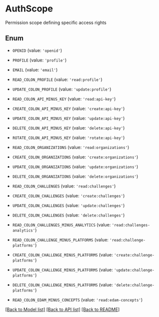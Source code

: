 # AuthScope

Permission scope defining specific access rights

## Enum

- `OPENID` (value: `'openid'`)

- `PROFILE` (value: `'profile'`)

- `EMAIL` (value: `'email'`)

- `READ_COLON_PROFILE` (value: `'read:profile'`)

- `UPDATE_COLON_PROFILE` (value: `'update:profile'`)

- `READ_COLON_API_MINUS_KEY` (value: `'read:api-key'`)

- `CREATE_COLON_API_MINUS_KEY` (value: `'create:api-key'`)

- `UPDATE_COLON_API_MINUS_KEY` (value: `'update:api-key'`)

- `DELETE_COLON_API_MINUS_KEY` (value: `'delete:api-key'`)

- `ROTATE_COLON_API_MINUS_KEY` (value: `'rotate:api-key'`)

- `READ_COLON_ORGANIZATIONS` (value: `'read:organizations'`)

- `CREATE_COLON_ORGANIZATIONS` (value: `'create:organizations'`)

- `UPDATE_COLON_ORGANIZATIONS` (value: `'update:organizations'`)

- `DELETE_COLON_ORGANIZATIONS` (value: `'delete:organizations'`)

- `READ_COLON_CHALLENGES` (value: `'read:challenges'`)

- `CREATE_COLON_CHALLENGES` (value: `'create:challenges'`)

- `UPDATE_COLON_CHALLENGES` (value: `'update:challenges'`)

- `DELETE_COLON_CHALLENGES` (value: `'delete:challenges'`)

- `READ_COLON_CHALLENGES_MINUS_ANALYTICS` (value: `'read:challenges-analytics'`)

- `READ_COLON_CHALLENGE_MINUS_PLATFORMS` (value: `'read:challenge-platforms'`)

- `CREATE_COLON_CHALLENGE_MINUS_PLATFORMS` (value: `'create:challenge-platforms'`)

- `UPDATE_COLON_CHALLENGE_MINUS_PLATFORMS` (value: `'update:challenge-platforms'`)

- `DELETE_COLON_CHALLENGE_MINUS_PLATFORMS` (value: `'delete:challenge-platforms'`)

- `READ_COLON_EDAM_MINUS_CONCEPTS` (value: `'read:edam-concepts'`)

[[Back to Model list]](../README.md#documentation-for-models) [[Back to API list]](../README.md#documentation-for-api-endpoints) [[Back to README]](../README.md)
